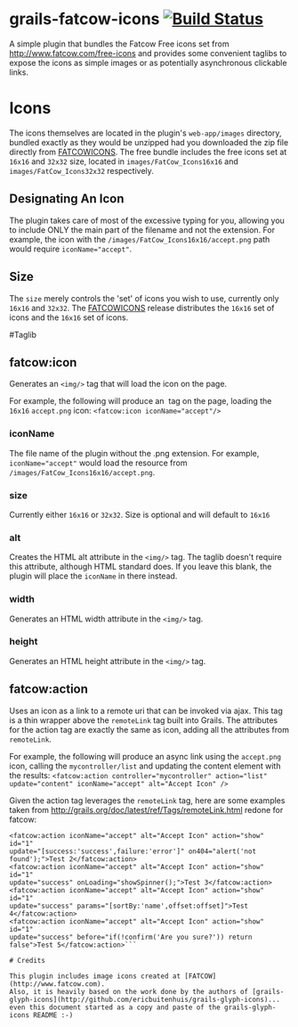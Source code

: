 grails-fatcow-icons [![Build Status](https://travis-ci.org/davidecavestro/grails-fatcow-icons.png?branch=master)](https://travis-ci.org/davidecavestro/grails-fatcow-icons)
==================

A simple plugin that bundles the Fatcow Free icons set from http://www.fatcow.com/free-icons and provides some convenient taglibs to expose the icons as simple images or as potentially asynchronous clickable links.

# Icons
The icons themselves are located in the plugin's `web-app/images` directory, bundled exactly as they would be unzipped had you downloaded the zip file directly from [FATCOWICONS](http://http://www.fatcow.com/free-icons). The free bundle includes the free icons set at `16x16` and `32x32` size, located in `images/FatCow_Icons16x16` and `images/FatCow_Icons32x32` respectively.

## Designating An Icon
The plugin takes care of most of the excessive typing for you, allowing you to include ONLY the main part of the filename and not the extension. For example, the icon with the `/images/FatCow_Icons16x16/accept.png` path would require `iconName="accept"`.

## Size
The `size` merely controls the 'set' of icons you wish to use, currently only `16x16` and `32x32`. The [FATCOWICONS](http://http://www.fatcow.com/free-icons) release distributes the `16x16` set of icons and the `16x16` set of icons.

#Taglib
## fatcow:icon
Generates an `<img/>` tag that will load the icon on the page.

For example, the following will produce an <img/> tag on the page, loading the `16x16` `accept.png` icon:
    `<fatcow:icon iconName="accept"/>`

### iconName
The file name of the plugin without the .png extension. For example, `iconName="accept"` would load the resource from `/images/FatCow_Icons16x16/accept.png`.
### size
Currently either `16x16` or `32x32`. Size is optional and will default to `16x16`
### alt
Creates the HTML alt attribute in the `<img/>` tag. The taglib doesn't require this attribute, although HTML standard does. If you leave this blank, the plugin will place the `iconName` in there instead.
### width
Generates an HTML width attribute in the `<img/>` tag.
### height
Generates an HTML height attribute in the `<img/>` tag.

## fatcow:action
Uses an icon as a link to a remote uri that can be invoked via ajax. This tag is a thin wrapper above the `remoteLink` tag built into Grails. The attributes for the action tag are exactly the same as icon, adding all the attributes from `remoteLink`.

For example, the following will produce an async link using the `accept.png` icon, calling the `mycontroller/list` and updating the content element with the results:
`<fatcow:action controller="mycontroller" action="list" update="content" iconName="accept" alt="Accept Icon" />`

Given the action tag leverages the `remoteLink` tag, here are some examples taken from http://grails.org/doc/latest/ref/Tags/remoteLink.html redone for fatcow:

```<fatcow:action iconName="accept" alt="Accept Icon" action="show" id="1">Test 1</fatcow:action>
<fatcow:action iconName="accept" alt="Accept Icon" action="show" id="1"
update="[success:'success',failure:'error']" on404="alert('not found');">Test 2</fatcow:action>
<fatcow:action iconName="accept" alt="Accept Icon" action="show" id="1"
update="success" onLoading="showSpinner();">Test 3</fatcow:action>
<fatcow:action iconName="accept" alt="Accept Icon" action="show" id="1"
update="success" params="[sortBy:'name',offset:offset]">Test 4</fatcow:action>
<fatcow:action iconName="accept" alt="Accept Icon" action="show" id="1"
update="success" before="if(!confirm('Are you sure?')) return false">Test 5</fatcow:action>```

# Credits

This plugin includes image icons created at [FATCOW](http://www.fatcow.com).
Also, it is heavily based on the work done by the authors of [grails-glyph-icons](http://github.com/ericbuitenhuis/grails-glyph-icons)... even this document started as a copy and paste of the grails-glyph-icons README :-)
